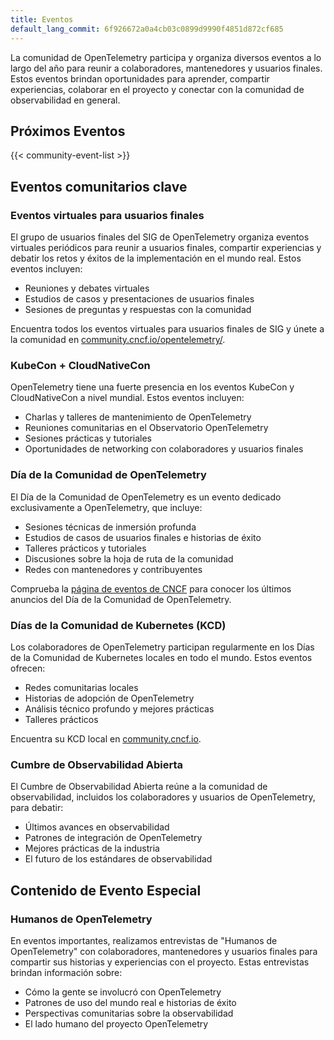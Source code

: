 ```yaml
---
title: Eventos
default_lang_commit: 6f926672a0a4cb03c0899d9990f4851d872cf685
---
```


La comunidad de OpenTelemetry participa y organiza diversos eventos a lo largo
del año para reunir a colaboradores, mantenedores y usuarios finales. Estos
eventos brindan oportunidades para aprender, compartir experiencias, colaborar
en el proyecto y conectar con la comunidad de observabilidad en general.

## Próximos Eventos

{{< community-event-list >}}

## Eventos comunitarios clave

### Eventos virtuales para usuarios finales

El grupo de usuarios finales del SIG de OpenTelemetry organiza eventos virtuales
periódicos para reunir a usuarios finales, compartir experiencias y debatir los
retos y éxitos de la implementación en el mundo real. Estos eventos incluyen:

- Reuniones y debates virtuales
- Estudios de casos y presentaciones de usuarios finales
- Sesiones de preguntas y respuestas con la comunidad

Encuentra todos los eventos virtuales para usuarios finales de SIG y únete a la
comunidad en
[community.cncf.io/opentelemetry/](https://community.cncf.io/opentelemetry/).

### KubeCon + CloudNativeCon

OpenTelemetry tiene una fuerte presencia en los eventos KubeCon y CloudNativeCon
a nivel mundial. Estos eventos incluyen:

- Charlas y talleres de mantenimiento de OpenTelemetry
- Reuniones comunitarias en el Observatorio OpenTelemetry
- Sesiones prácticas y tutoriales
- Oportunidades de networking con colaboradores y usuarios finales

### Día de la Comunidad de OpenTelemetry

El Día de la Comunidad de OpenTelemetry es un evento dedicado exclusivamente a
OpenTelemetry, que incluye:

- Sesiones técnicas de inmersión profunda
- Estudios de casos de usuarios finales e historias de éxito
- Talleres prácticos y tutoriales
- Discusiones sobre la hoja de ruta de la comunidad
- Redes con mantenedores y contribuyentes

Comprueba la [página de eventos de CNCF](https://events.linuxfoundation.org/)
para conocer los últimos anuncios del Día de la Comunidad de OpenTelemetry.

### Días de la Comunidad de Kubernetes (KCD)

Los colaboradores de OpenTelemetry participan regularmente en los Días de la
Comunidad de Kubernetes locales en todo el mundo. Estos eventos ofrecen:

- Redes comunitarias locales
- Historias de adopción de OpenTelemetry
- Análisis técnico profundo y mejores prácticas
- Talleres prácticos

Encuentra su KCD local en [community.cncf.io](https://community.cncf.io/).

### Cumbre de Observabilidad Abierta

El Cumbre de Observabilidad Abierta reúne a la comunidad de observabilidad,
incluidos los colaboradores y usuarios de OpenTelemetry, para debatir:

- Últimos avances en observabilidad
- Patrones de integración de OpenTelemetry
- Mejores prácticas de la industria
- El futuro de los estándares de observabilidad

## Contenido de Evento Especial

### Humanos de OpenTelemetry

En eventos importantes, realizamos entrevistas de "Humanos de OpenTelemetry" con
colaboradores, mantenedores y usuarios finales para compartir sus historias y
experiencias con el proyecto. Estas entrevistas brindan información sobre:

- Cómo la gente se involucró con OpenTelemetry
- Patrones de uso del mundo real e historias de éxito
- Perspectivas comunitarias sobre la observabilidad
- El lado humano del proyecto OpenTelemetry
